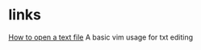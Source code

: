 # links

[How to open a text file](https://askubuntu.com/questions/261900/how-do-i-open-a-text-file-in-my-terminal)
A basic vim usage for txt editing

